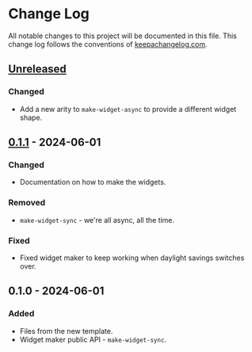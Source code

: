 # Change Log
All notable changes to this project will be documented in this file. This change log follows the conventions of [keepachangelog.com](http://keepachangelog.com/).

## [Unreleased]
### Changed
- Add a new arity to `make-widget-async` to provide a different widget shape.

## [0.1.1] - 2024-06-01
### Changed
- Documentation on how to make the widgets.

### Removed
- `make-widget-sync` - we're all async, all the time.

### Fixed
- Fixed widget maker to keep working when daylight savings switches over.

## 0.1.0 - 2024-06-01
### Added
- Files from the new template.
- Widget maker public API - `make-widget-sync`.

[Unreleased]: https://sourcehost.site/your-name/evidencia3/compare/0.1.1...HEAD
[0.1.1]: https://sourcehost.site/your-name/evidencia3/compare/0.1.0...0.1.1
